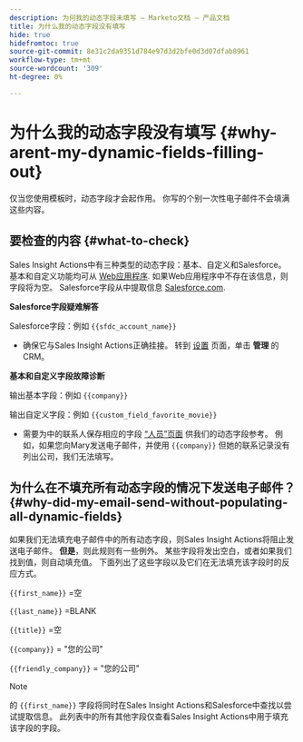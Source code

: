 ```yaml
---
description: 为何我的动态字段未填写 — Marketo文档 — 产品文档
title: 为什么我的动态字段没有填写
hide: true
hidefromtoc: true
source-git-commit: 8e31c2da9351d784e97d3d2bfe0d3d07dfab8961
workflow-type: tm+mt
source-wordcount: '309'
ht-degree: 0%

---
```


# 为什么我的动态字段没有填写 {#why-arent-my-dynamic-fields-filling-out}

仅当您使用模板时，动态字段才会起作用。 你写的个别一次性电子邮件不会填满这些内容。

## 要检查的内容 {#what-to-check}

Sales Insight Actions中有三种类型的动态字段：基本、自定义和Salesforce。 基本和自定义功能均可从 [Web应用程序](https://toutapp.com/login). 如果Web应用程序中不存在该信息，则字段将为空。 Salesforce字段从中提取信息 [Salesforce.com](https://salesforce.com).

**Salesforce字段疑难解答**

Salesforce字段：例如 `{{sfdc_account_name}}`

* 确保它与Sales Insight Actions正确挂接。 转到 [设置](https://toutapp.com/login) 页面，单击 **管理** 的CRM。

**基本和自定义字段故障诊断**

输出基本字段：例如 `{{company}}`

输出自定义字段：例如 `{{custom_field_favorite_movie}}`

* 需要为中的联系人保存相应的字段 [“人员”页面](https://toutapp.com/next#relationships) 供我们的动态字段参考。 例如，如果您向Mary发送电子邮件，并使用 `{{company}}` 但她的联系记录没有列出公司，我们无法填写。

## 为什么在不填充所有动态字段的情况下发送电子邮件？ {#why-did-my-email-send-without-populating-all-dynamic-fields}

如果我们无法填充电子邮件中的所有动态字段，则Sales Insight Actions将阻止发送电子邮件。 **但是**，则此规则有一些例外。 某些字段将发出空白，或者如果我们找到值，则自动填充值。 下面列出了这些字段以及它们在无法填充该字段时的反应方式。

`{{first_name}}` =空

`{{last_name}}` =BLANK

`{{title}}` =空

`{{company}}` = &quot;您的公司&quot;

`{{friendly_company}}` = &quot;您的公司&quot;

>[!NOTE]
>
>的 `{{first_name}}` 字段将同时在Sales Insight Actions和Salesforce中查找以尝试提取信息。 此列表中的所有其他字段仅查看Sales Insight Actions中用于填充该字段的字段。
